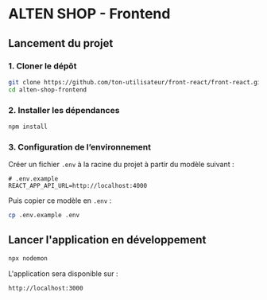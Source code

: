 # ALTEN SHOP - Frontend

## Lancement du projet

### 1. Cloner le dépôt

```bash
git clone https://github.com/ton-utilisateur/front-react/front-react.git
cd alten-shop-frontend
```

### 2. Installer les dépendances

```bash
npm install
```

### 3. Configuration de l’environnement

Créer un fichier `.env` à la racine du projet à partir du modèle suivant :

```env
# .env.example
REACT_APP_API_URL=http://localhost:4000
```

Puis copier ce modèle en `.env` :

```bash
cp .env.example .env
```

## Lancer l'application en développement

```bash
npx nodemon
```

L'application sera disponible sur :

```
http://localhost:3000
```
